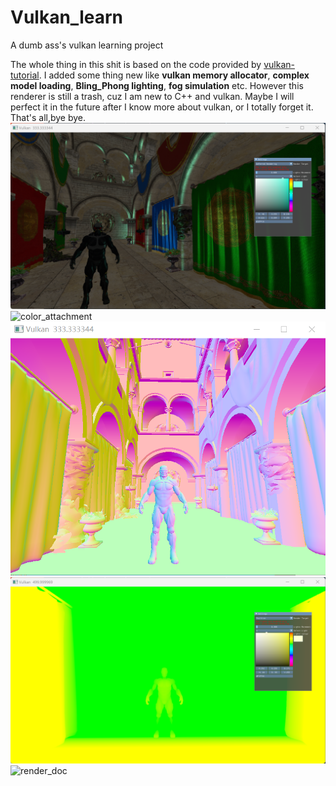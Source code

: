 # Vulkan_learn
A dumb ass's vulkan learning project

The whole thing in this shit is based on the code provided by [vulkan-tutorial](https://vulkan-tutorial.com/Introduction).
I added some thing new like **vulkan memory allocator**, **complex model loading**, **Bling_Phong lighting**, **fog simulation** etc. However this renderer is still a trash, cuz I am new to C++ and vulkan. Maybe I will perfect it in the future after I know more about vulkan, or I totally forget it. That's all,bye bye.
![display](asset/display.png)
![color_attachment](asset/color_attachment.png)
![normal_attachment](asset/normal_visible.png)
![worldPos_attachment](asset/word_pos.png)
![render_doc](asset/renderDoc.png)
